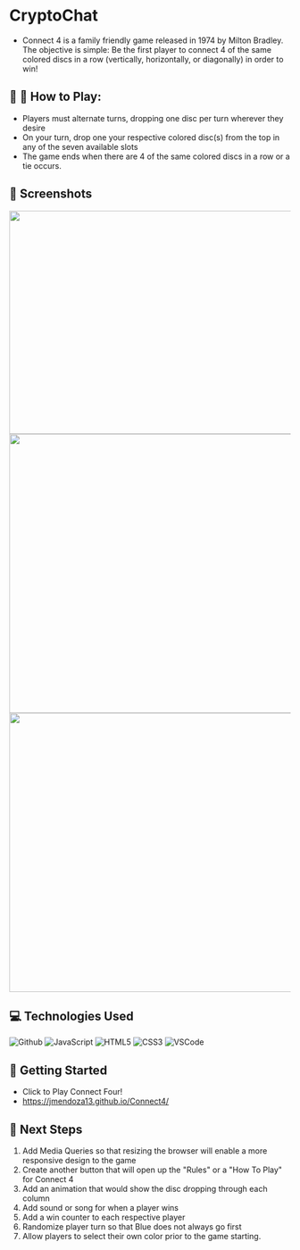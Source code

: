 # CryptoChat

* Connect 4 is a family friendly game released in 1974 by Milton Bradley. The objective is simple: Be the first player to connect 4 of the same colored discs in a row (vertically, horizontally, or diagonally) in order to win!

## :red_circle: :large_blue_circle: How to Play: 
* Players must alternate turns, dropping one disc per turn wherever they desire
* On your turn, drop one your respective colored disc(s) from the top in any of the seven available slots
* The game ends when there are 4 of the same colored discs in a row or a tie occurs.

## :camera_flash: Screenshots


<img src="https://i.imgur.com/n4Lrzy8.png"   width="650px" height="400px"/>

<img src="https://i.imgur.com/jIC3YN3.png"   width="650px" height="500px"/>

<img src="https://i.imgur.com/IwH6SBn.png"   width="650px" height="500px"/>

## :computer: Technologies Used

![Github](https://img.shields.io/badge/-GitHub-333?style=flat&logo=github)
![JavaScript](https://img.shields.io/badge/-JavaScript-333?style=flat&logo=javascript) 
![HTML5](https://img.shields.io/badge/-HTML5-333?style=flat&logo=html5)
![CSS3](https://img.shields.io/badge/-CSS-333?style=flat&logo=css3)
![VSCode](https://img.shields.io/badge/-VS_Code-333?style=flat&logo=visualstudio)

## :diamond_shape_with_a_dot_inside: Getting Started

* Click to Play Connect Four!
* https://jmendoza13.github.io/Connect4/

## :seedling: Next Steps

1. Add Media Queries so that resizing the browser will enable a more responsive design to the game
2. Create another button that will open up the "Rules" or a "How To Play" for Connect 4
3. Add an animation that would show the disc dropping through each column
4. Add sound or song for when a player wins
5. Add a win counter to each respective player
6. Randomize player turn so that Blue does not always go first
7. Allow players to select their own color prior to the game starting.